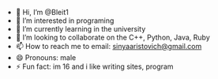 - 👋 Hi, I’m @Bleit1
- 👀 I’m interested in programing
- 🌱 I’m currently learning in the university
- 💞️ I’m looking to collaborate on the C++, Python, Java, Ruby
- 📫 How to reach me to email: sinyaaristovich@gmail.com
- 😄 Pronouns: male
- ⚡ Fun fact: im 16 and i like writing sites, program

<!---
Bleit1/Bleit1 is a ✨ special ✨ repository because its `README.md` (this file) appears on your GitHub profile.
You can click the Preview link to take a look at your changes.
--->
